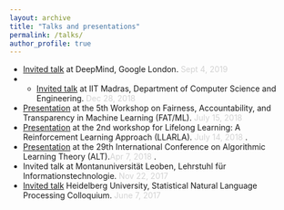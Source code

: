 ```yaml
---
layout: archive
title: "Talks and presentations"
permalink: /talks/
author_profile: true
---
```

* [Invited talk](/files/DeepMind_Sept_2019_talk.pdf) at DeepMind, Google London. <span style="color:lightgray"> Sept 4, 2019 </span>
* * [Invited talk](/files/IIT_Madras_talk_2018.pdf) at IIT Madras, Department of Computer Science and Engineering. <span style="color:lightgray"> Dec 28, 2018 </span>
* [Presentation](/files/FATML_2018_talk.pdf) at the 5th Workshop on Fairness, Accountability, and Transparency in Machine Learning (FAT/ML). <span style="color:lightgray"> July 15, 2018 </span>
* [Presentation](/files/LLARLA_2018_talk.pdf) at the 2nd workshop for Lifelong Learning: A Reinforcement Learning Approach (LLARLA). <span style="color:lightgray">July 14, 2018 </span>.
* [Presentation](/files/alt-2018-talk.pdf) at the 29th International Conference on Algorithmic Learning Theory (ALT).<span style="color:lightgray">Apr 7, 2018 </span>.
* Invited talk at Montanuniversität Leoben, Lehrstuhl für Informationstechnologie. <span style="color:lightgray"> Nov 22, 2017 </span>
* [Invited talk](/files/Heidelberg_presentation.pdf) Heidelberg University, Statistical Natural Language Processing Colloquium. <span style="color:lightgray"> June 7, 2017 </span>
